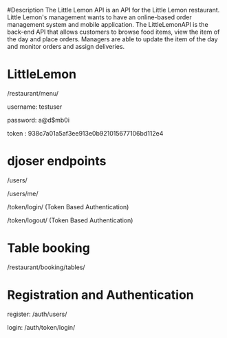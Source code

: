 #Description
The Little Lemon API is an API for the Little Lemon restaurant. Little Lemon's management wants to have an online-based order management system and mobile application. The LittleLemonAPI is the back-end API that allows customers to browse food items, view the item of the day and place orders. Managers are able to update the item of the day and monitor orders and assign deliveries.
# LittleLemon

/restaurant/menu/


username: testuser

password: a@d$mb0i

token :   938c7a01a5af3ee913e0b921015677106bd112e4

# djoser endpoints
/users/

/users/me/

/token/login/ (Token Based Authentication)

/token/logout/ (Token Based Authentication)

# Table booking 
/restaurant/booking/tables/

# Registration and Authentication
register: /auth/users/

login: /auth/token/login/


